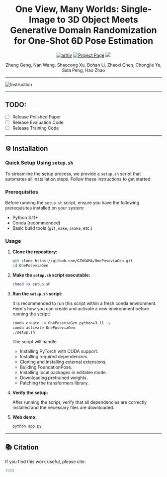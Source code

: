 
<div align="center">
<h1>One View, Many Worlds: Single-Image to 3D Object Meets Generative Domain Randomization for One-Shot 6D Pose Estimation</h1>

<a href="https://arxiv.org"><img src='https://img.shields.io/badge/arXiv-Paper-red?logo=arxiv&logoColor=white' alt='arXiv'></a>
<a href="https://gzwsama.github.io/OnePoseviaGen.github.io/"><img src="https://img.shields.io/badge/Project_Page-green" alt="Project Page"></a>
<a href='https://huggingface.co/spaces/ZhengGeng/OnePoseviaGen'><img src='https://img.shields.io/badge/%F0%9F%A4%97%20Hugging%20Face-Live_Demo-blue'></a>

Zheng Geng, Nan Wang, Shaocong Xu, Bohan Li, Zhaoxi Chen, Chongjie Ye, Sida Peng, Hao Zhao
</div>

---

![Instruction](assets/instruction.gif)

---

## **TODO:**
- [ ] Release Polished Paper
- [ ] Release Evaluation Code
- [ ] Release Training Code
---

## ⚙️ Installation

### Quick Setup Using `setup.sh`

To streamline the setup process, we provide a `setup.sh` script that automates all installation steps. Follow these instructions to get started:

### Prerequisites

Before running the `setup.sh` script, ensure you have the following prerequisites installed on your system:

- Python 3.11+
- Conda (recommended)
- Basic build tools (`git`, `make`, `cmake`, etc.)

### Usage

1. **Clone the repository:**

   ```bash
   git clone https://github.com/GZWSAMA/OnePoseviaGen.git
   cd OnePoseviaGen
   ```

2. **Make the `setup.sh` script executable:**

   ```bash
   chmod +x setup.sh
   ```

3. **Run the `setup.sh` script:**

   It is recommended to run this script within a fresh conda environment. Here's how you can create and activate a new environment before running the script:

   ```bash
   conda create -n OnePoseviaGen python=3.11 -y
   conda activate OnePoseviaGen
   ./setup.sh
   ```

   The script will handle:
   - Installing PyTorch with CUDA support.
   - Installing required dependencies.
   - Cloning and installing external extensions.
   - Building FoundationPose.
   - Installing local packages in editable mode.
   - Downloading pretrained weights.
   - Patching the transformers library.

4. **Verify the setup:**

   After running the script, verify that all dependencies are correctly installed and the necessary files are downloaded.

5. **Web demo:**

   ```bash
   python app.py
   ```
---

## 📚 Citation

If you find this work useful, please cite:

```bibtex
TODO
```


